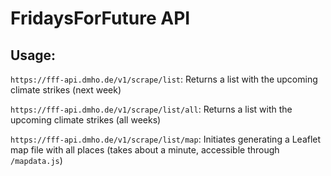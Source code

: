 # FridaysForFuture API

## Usage:

`https://fff-api.dmho.de/v1/scrape/list`: Returns a list with the upcoming climate strikes (next week)

`https://fff-api.dmho.de/v1/scrape/list/all`: Returns a list with the upcoming climate strikes (all weeks)

`https://fff-api.dmho.de/v1/scrape/list/map`: Initiates generating a Leaflet map file with all places (takes about a minute, accessible through `/mapdata.js`)
